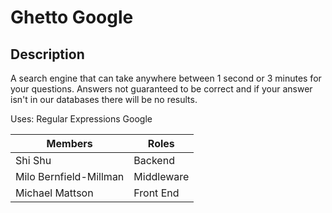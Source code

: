 # Ghetto Google

Description
-----------
A search engine that can take anywhere between 1 second or 3 minutes for your questions. Answers not guaranteed to be correct and if your answer isn't in our databases there will be no results. 

Uses:
Regular Expressions
Google

|Members|Roles|
|-------|-----|
|Shi Shu|Backend|
|Milo Bernfield-Millman|Middleware|
|Michael Mattson|Front End|

